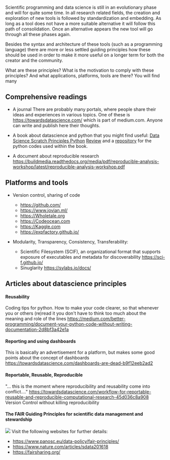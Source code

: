 Scientific programming and data science is still in an evolutionary phase and will for quite some time. In all research related fields, the creation and exploration of new tools is followed by  standardization and embedding. As long as a tool does not have a more suitable alternative it will follow this path of consolidation. Once an alternative appears the new tool will go through all these phases again. 

Besides the syntax and architecture of these tools (such as a programming language) there are more or less settled guiding principles how these should be used in order to make it more useful on a longer term for both the creator and the community.

What are these principles? What is the motivation to comply with these principles? And what applications, platforms, tools are there?
You will find many 

## Comprehensive readings
* A journal 
There are probably many portals, where people share their ideas and experiences in various topics. One of these is
https://towardsdatascience.com/ which is part of medium.com. Anyone can write and publish here their thoughts. 

* A book about datascience and python
that you might find useful:
[Data Science Scratch Principles Python](
https://www.amazon.com/Data-Science-Scratch-Principles-Python/dp/1492041130)
[Review](https://www.youtube.com/watch?v=5EXemKvvNVk) and a [repository](https://github.com/joelgrus/data-science-from-scratch) for the python codes used within the book.

* A document about reproducible research
https://buildmedia.readthedocs.org/media/pdf/reproducible-analysis-workshop/latest/reproducible-analysis-workshop.pdf

## Platforms and tools
* Version control, sharing of code
	* https://github.com/
	* https://www.jovian.ml/
	* https://Wholetale.org
	* https://Codeocean.com
	* https://Kaggle.com
	* https://expfactory.github.io/


* Modularity, Transparency, Consistency, Transferability:
	* Scientific Filesystem (SCIF), an organizational format that supports exposure of executables and metadata for discoverability
https://sci-f.github.io/
	* Sinuglarity 
https://sylabs.io/docs/

## Articles about datascience principles
#### Reusability
Coding tips for python. How to make your code clearer, so that whenever you or others (re)read it you don't have to think too much about the meaning and role of the lines
https://medium.com/better-programming/document-your-python-code-without-writing-documentation-2d8bf3a42e1a

#### Reporting and using dashboards
This is basically an advertisement for a platform, but makes some good points about the concept of dashboards
https://towardsdatascience.com/dashboards-are-dead-b9f12eeb2ad2

#### Reportable, Reusable, Reproducible
"... this is the moment where reproducibility and reusability come into conflict...."
https://towardsdatascience.com/workflow-for-reportable-reusable-and-reproducible-computational-research-45d036c8a908
Version Control without killing reproducibility


#### The FAIR Guiding Principles for scientific data management and stewardship
![](/home/jegesm/Seafile/Oktatas/data-exp-vis-2020/Datascience_tools/FAIR_data_principles.jpg) 
Visit the following websites for further details:
* https://www.panosc.eu/data-policy/fair-principles/
* https://www.nature.com/articles/sdata201618
* https://fairsharing.org/